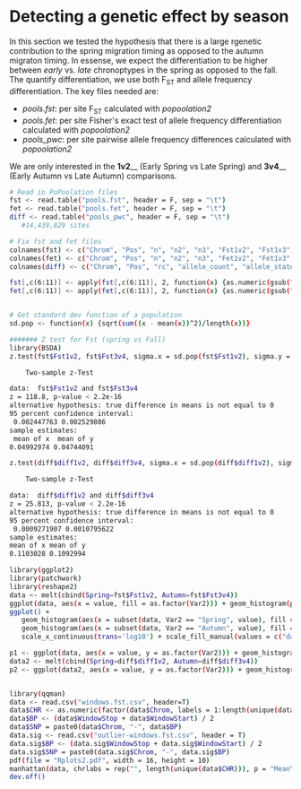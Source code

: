 # Detecting a genetic effect by season
In this section we tested the hypothesis that there is a large rgenetic contribution to the spring migration timing as opposed to the autumn migraton timing.  In essense, we expect the differentiation to be higher between _early_ vs. _late_ chronoptypes in the spring as opposed to the fall. The quantify differentiation, we use both F<sub>ST</sub> and allele frequency differentiation.
The key files needed are:
- _pools.fst_: per site F<sub>ST</sub> calculated with _popoolation2_
- _pools.fet_: per site Fisher's exact test of allele frequency differentiation calculated with _popoolation2_
- _pools_pwc_: per site pairwise allele frequency differences calculated with _popoolation2_

We are only interested in the **1v2**__ (Early Spring vs Late Spring) and **3v4**__ (Early Autumn vs Late Autumn) comparisons.

```bash
# Read in PoPoolation files
fst <- read.table("pools.fst", header = F, sep = "\t")
fet <- read.table("pools.fet", header = F, sep = "\t")
diff <- read.table("pools_pwc", header = F, sep = "\t")
   #14,439,829 sites

# Fix fst and fet files
colnames(fst) <- c("Chrom", "Pos", "n", "n2", "n3", "Fst1v2", "Fst1v3", "Fst1v4", "Fst2v3", "Fst2v4", "Fst3v4")
colnames(fet) <- c("Chrom", "Pos", "n", "n2", "n3", "Fet1v2", "Fet1v3", "Fet1v4", "Fet2v3", "Fet2v4", "Fet3v4")
colnames(diff) <- c("Chrom", "Pos", "rc", "allele_count", "allele_states", "delete_sum", "snp_type", "most_variable_allele", "diff1v2", "diff1v3", "diff1v4", "diff2v3", "diff2v4", "diff3v4")

fst[,c(6:11)] <- apply(fst[,c(6:11)], 2, function(x) {as.numeric(gsub("[123]:[234]=", "", x))})
fet[,c(6:11)] <- apply(fet[,c(6:11)], 2, function(x) {as.numeric(gsub("[123]:[234]=", "", x))})


# Get standard dev function of a population
sd.pop <- function(x) {sqrt(sum((x - mean(x))^2)/length(x))}

####### Z test for Fst (spring vs Fall)
library(BSDA)
z.test(fst$Fst1v2, fst$Fst3v4, sigma.x = sd.pop(fst$Fst1v2), sigma.y = sd.pop(fst$Fst3v4))

	Two-sample z-Test

data:  fst$Fst1v2 and fst$Fst3v4
z = 118.8, p-value < 2.2e-16
alternative hypothesis: true difference in means is not equal to 0
95 percent confidence interval:
 0.002447763 0.002529886
sample estimates:
 mean of x  mean of y 
0.04992974 0.04744091 

z.test(diff$diff1v2, diff$diff3v4, sigma.x = sd.pop(diff$diff1v2), sigma.y = sd.pop(diff$diff3v4))

	Two-sample z-Test

data:  diff$diff1v2 and diff$diff3v4
z = 25.813, p-value < 2.2e-16
alternative hypothesis: true difference in means is not equal to 0
95 percent confidence interval:
 0.0009271907 0.0010795622
sample estimates:
mean of x mean of y 
0.1103028 0.1092994 

library(ggplot2)
library(patchwork)
library(reshape2)
data <- melt(cbind(Spring=fst$Fst1v2, Autumn=fst$Fst3v4))
ggplot(data, aes(x = value, fill = as.factor(Var2))) + geom_histogram(position = "identity", alpha = 0.2) + scale_x_continuous(trans='log10')
ggplot() +
   geom_histogram(aes(x = subset(data, Var2 == "Spring", value), fill = "data1"), alpha = 0.2) +
   geom_histogram(aes(x = subset(data, Var2 == "Autumn", value), fill = "data2"), alpha = 0.2) +
   scale_x_continuous(trans='log10') + scale_fill_manual(values = c("data1" = "red", "data2" = "green"))

p1 <- ggplot(data, aes(x = value, y = as.factor(Var2))) + geom_histogram()
data2 <- melt(cbind(Spring=diff$diff1v2, Autumn=diff$diff3v4))
p2 <- ggplot(data2, aes(x = value, y = as.factor(Var2))) + geom_histogram()


library(qqman)
data <- read.csv("windows.fst.csv", header=T)
data$CHR <- as.numeric(factor(data$Chrom, labels = 1:length(unique(data$Chrom))))
data$BP <- (data$WindowStop + data$WindowStart) / 2
data$SNP = paste0(data$Chrom, "-", data$BP)
data.sig <- read.csv("outlier-windows.fst.csv", header = T)
data.sig$BP <- (data.sig$WindowStop + data.sig$WindowStart) / 2
data.sig$SNP = paste0(data.sig$Chrom, "-", data.sig$BP)
pdf(file = "Rplots2.pdf", width = 16, height = 10)
manhattan(data, chrlabs = rep("", length(unique(data$CHR))), p = "MeanY", logp = F, cex = 1.0, col = c("blue4", "orange3"), suggestiveline = F, genomewideline = F, xlab = "Scaffold", ylab = "FST", xaxt = "n", highlight = data.sig$SNP)
dev.off()
```
